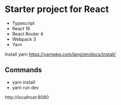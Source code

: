 # Starter project for React

- Typescript
- React 16
- React Router 4
- Webpack 3
- Yarn

Install yarn
https://yarnpkg.com/lang/en/docs/install/

## Commands

- yarn install
- yarn run dev

http://localhost:8080
